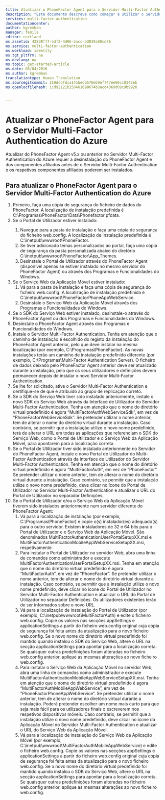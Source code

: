 ```yaml
---
title: Atualizar o PhoneFactor Agent para o Servidor Multi-Factor Authentication do Azure
description: "Este documento descreve como começar a utilizar o Servidor MFA do Azure e como atualizar a partir de um phonefactor agent mais antigo."
services: multi-factor-authentication
documentationcenter: 
author: kgremban
manager: femila
editor: curtland
ms.assetid: 42838ff7-bdf2-4d06-bacc-b3839a00cd76
ms.service: multi-factor-authentication
ms.workload: identity
ms.tgt_pltfrm: na
ms.devlang: na
ms.topic: get-started-article
ms.date: 08/04/2016
ms.author: kgremban
translationtype: Human Translation
ms.sourcegitcommit: 219dcbfdca145bedb570eb9ef747ee00cc0342eb
ms.openlocfilehash: 1cd92121b150461698674b8acd4369d09c9b9920


---
```

# <a name="upgrading-the-phonefactor-agent-to-azure-multifactor-authentication-server"></a>Atualizar o PhoneFactor Agent para o Servidor Multi-Factor Authentication do Azure
Atualizar do PhoneFactor Agent v5.x ou anterior no Servidor Multi-Factor Authentication do Azure requer a desinstalação do PhoneFactor Agent e dos componentes afiliados antes de o Servidor Multi-Factor Authentication e os respetivos componentes afiliados poderem ser instalados.

## <a name="to-upgrade-the-phonefactor-agent-to-azure-multifactor-authentication-server"></a>Para atualizar o PhoneFactor Agent para o Servidor Multi-Factor Authentication do Azure
<ol>
<li>Primeiro, faça uma cópia de segurança do ficheiro de dados do PhoneFactor. A localização de instalação predefinida é C:\Programas\PhoneFactor\Data\Phonefactor.pfdata.


<li>Se o Portal de Utilizador estiver instalado:</li>
<ol>
<li>Navegue para a pasta de instalação e faça uma cópia de segurança do ficheiro web.config. A localização de instalação predefinida é C:\inetpub\wwwroot\PhoneFactor.</li>


<li>Se tiver adicionado temas personalizados ao portal, faça uma cópia de segurança da pasta personalizada abaixo do diretório C:\inetpub\wwwroot\PhoneFactor\App_Themes.</li>


<li>Desinstale o Portal de Utilizador através do PhoneFactor Agent (disponível apenas se estiver instalado no mesmo servidor do PhoneFactor Agent) ou através dos Programas e Funcionalidades do Windows.</li></ol>




<li>Se o Serviço Web da Aplicação Móvel estiver instalado:

<ol>
<li>Vá para a pasta de instalação e faça uma cópia de segurança do ficheiro web.config. A localização de instalação predefinida é C:\inetpub\wwwroot\PhoneFactorPhoneAppWebService.</li>
<li>Desinstale o Serviço Web da Aplicação Móvel através dos Programas e Funcionalidades do Windows.</li></ol>

<li>Se o SDK do Serviço Web estiver instalado, desinstale-o através do PhoneFactor Agent ou dos Programas e Funcionalidades do Windows.

<li>Desinstale o PhoneFactor Agent através dos Programas e Funcionalidades do Windows.

<li>Instale o Servidor Multi-Factor Authentication. Tenha em atenção que o caminho de instalação é escolhido do registo da instalação do PhoneFactor Agent anterior, pelo que deve instalar na mesma localização (por exemplo, C:\Programas\PhoneFactor). As novas instalações terão um caminho de instalação predefinido diferente (por exemplo, C:\Programas\Multi-Factor Authentication Server). O ficheiro de dados deixado pelo PhoneFactor Agent anterior deve ser atualizado durante a instalação, pelo que os seus utilizadores e definições devem permanecer depois de instalar o novo Servidor Multi-Factor Authentication.

<li>Se lhe for solicitado, ative o Servidor Multi-Factor Authentication e certifique-se de que é atribuído ao grupo de replicação correto.

<li>Se o SDK do Serviço Web tiver sido instalado anteriormente, instale o novo SDK do Serviço Web através da Interface de Utilizador do Servidor Multi-Factor Authentication. Tenha em atenção que o nome do diretório virtual predefinido é agora “MultiFactorAuthWebServiceSdk”, em vez de “PhoneFactorWebServiceSdk”. Se pretender utilizar o nome anterior, tem de alterar o nome do diretório virtual durante a instalação. Caso contrário, se permitir que a instalação utilize o novo nome predefinido, terá de alterar o URL em todas as aplicações que referenciam o SDK do Serviço Web, como o Portal de Utilizador e o Serviço Web da Aplicação Móvel, para apontarem para a localização correta.

<li>Se o Portal de Utilizador tiver sido instalado anteriormente no Servidor do PhoneFactor Agent, instale o novo Portal de Utilizador do Multi-Factor Authentication através da Interface de Utilizador do Servidor Multi-Factor Authentication. Tenha em atenção que o nome do diretório virtual predefinido é agora “MultiFactorAuth”, em vez de “PhoneFactor”. Se pretender utilizar o nome anterior, tem de alterar o nome do diretório virtual durante a instalação. Caso contrário, se permitir que a instalação utilize o novo nome predefinido, deve clicar no ícone do Portal de Utilizador no Servidor Multi-Factor Authentication e atualizar o URL do Portal de Utilizador no separador Definições.

<li>Se o Portal de Utilizador e/ou o Serviço Web da Aplicação Móvel tiverem sido instalados anteriormente num servidor diferente do PhoneFactor Agent:

<ol>
<li>Vá para a localização de instalação (por exemplo, C:\Programas\PhoneFactor) e copie o(s) instalador(es) adequado(s) para o outro servidor. Existem instaladores de 32 e 64 bits para o Portal de Utilizador e o Serviço Web da Aplicação Móvel. São denominados MultiFactorAuthenticationUserPortalSetupXX.msi e MultiFactorAuthenticationMobileAppWebServiceSetupXX.msi, respetivamente.</li>
<li>Para instalar o Portal de Utilizador no servidor Web, abra uma linha de comandos como administrador e execute MultiFactorAuthenticationUserPortalSetupXX.msi. Tenha em atenção que o nome do diretório virtual predefinido é agora “MultiFactorAuth”, em vez de “PhoneFactor”. Se pretender utilizar o nome anterior, tem de alterar o nome do diretório virtual durante a instalação. Caso contrário, se permitir que a instalação utilize o novo nome predefinido, deve clicar no ícone do Portal de Utilizador no Servidor Multi-Factor Authentication e atualizar o URL do Portal de Utilizador no separador Definições. Os utilizadores existentes terão de ser informados sobre o novo URL.</li>
<li>Vá para a localização de instalação do Portal de Utilizador (por exemplo, C:\inetpub\wwwroot\MultiFactorAuth) e edite o ficheiro web.config. Copie os valores nas secções appSettings e applicationSettings a partir do ficheiro web.config original cuja cópia de segurança foi feita antes da atualização para o novo ficheiro web.config. Se o novo nome do diretório virtual predefinido foi mantido quando instalou o SDK do Serviço Web, altere o URL na secção applicationSettings para apontar para a localização correta. Se quaisquer outras predefinições foram alteradas no ficheiro web.config anterior, aplique as mesmas alterações ao novo ficheiro web.config.</li>
<li>Para instalar o Serviço Web da Aplicação Móvel no servidor Web, abra uma linha de comandos como administrador e execute MultiFactorAuthenticationMobileAppWebServiceSetupXX.msi. Tenha em atenção que o nome do diretório virtual predefinido é agora “MultiFactorAuthMobileAppWebService”, em vez de “PhoneFactorPhoneAppWebService”. Se pretender utilizar o nome anterior, tem de alterar o nome do diretório virtual durante a instalação. Poderá pretender escolher um nome mais curto para que seja mais fácil para os utilizadores finais o escreverem nos respetivos dispositivos móveis. Caso contrário, se permitir que a instalação utilize o novo nome predefinido, deve clicar no ícone da Aplicação Móvel no Servidor Multi-Factor Authentication e atualizar o URL do Serviço Web da Aplicação Móvel.</li>
<li>Vá para a localização de instalação do Serviço Web da Aplicação Móvel (por exemplo, C:\inetpub\wwwroot\MultiFactorAuthMobileAppWebService) e edite o ficheiro web.config. Copie os valores nas secções appSettings e applicationSettings a partir do ficheiro web.config original cuja cópia de segurança foi feita antes da atualização para o novo ficheiro web.config. Se o novo nome do diretório virtual predefinido foi mantido quando instalou o SDK do Serviço Web, altere o URL na secção applicationSettings para apontar para a localização correta. Se quaisquer outras predefinições foram alteradas no ficheiro web.config anterior, aplique as mesmas alterações ao novo ficheiro web.config.</li></ol>



<!--HONumber=Nov16_HO2-->


